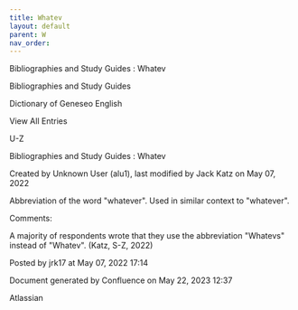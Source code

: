 ```yaml
---
title: Whatev
layout: default
parent: W
nav_order:
---
```


Bibliographies and Study Guides : Whatev

Bibliographies and Study Guides

Dictionary of Geneseo English

View All Entries

U-Z

Bibliographies and Study Guides : Whatev

Created by  Unknown User (alu1), last modified by  Jack Katz on May 07, 2022

Abbreviation of the word &quot;whatever&quot;. Used in similar context to &quot;whatever&quot;.

Comments:

A majority of respondents wrote that they use the abbreviation &quot;Whatevs&quot; instead of &quot;Whatev&quot;. (Katz, S-Z, 2022)

Posted by jrk17 at May 07, 2022 17:14

Document generated by Confluence on May 22, 2023 12:37

Atlassian
